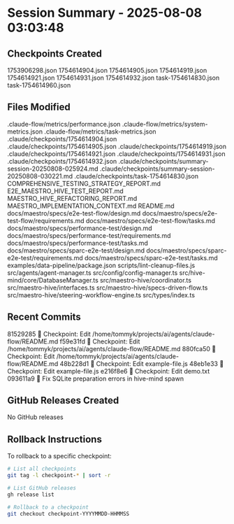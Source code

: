 # Session Summary - 2025-08-08 03:03:48

## Checkpoints Created
1753906298.json
1754614904.json
1754614905.json
1754614919.json
1754614921.json
1754614931.json
1754614932.json
task-1754614830.json
task-1754614960.json

## Files Modified
.claude-flow/metrics/performance.json
.claude-flow/metrics/system-metrics.json
.claude-flow/metrics/task-metrics.json
.claude/checkpoints/1754614904.json
.claude/checkpoints/1754614905.json
.claude/checkpoints/1754614919.json
.claude/checkpoints/1754614921.json
.claude/checkpoints/1754614931.json
.claude/checkpoints/1754614932.json
.claude/checkpoints/summary-session-20250808-025924.md
.claude/checkpoints/summary-session-20250808-030221.md
.claude/checkpoints/task-1754614830.json
COMPREHENSIVE_TESTING_STRATEGY_REPORT.md
E2E_MAESTRO_HIVE_TEST_REPORT.md
MAESTRO_HIVE_REFACTORING_REPORT.md
MAESTRO_IMPLEMENTATION_CONTEXT.md
README.md
docs/maestro/specs/e2e-test-flow/design.md
docs/maestro/specs/e2e-test-flow/requirements.md
docs/maestro/specs/e2e-test-flow/tasks.md
docs/maestro/specs/performance-test/design.md
docs/maestro/specs/performance-test/requirements.md
docs/maestro/specs/performance-test/tasks.md
docs/maestro/specs/sparc-e2e-test/design.md
docs/maestro/specs/sparc-e2e-test/requirements.md
docs/maestro/specs/sparc-e2e-test/tasks.md
examples/data-pipeline/package.json
scripts/lint-cleanup-files.js
src/agents/agent-manager.ts
src/config/config-manager.ts
src/hive-mind/core/DatabaseManager.ts
src/maestro-hive/coordinator.ts
src/maestro-hive/interfaces.ts
src/maestro-hive/specs-driven-flow.ts
src/maestro-hive/steering-workflow-engine.ts
src/types/index.ts

## Recent Commits
81529285 🔖 Checkpoint: Edit /home/tommyk/projects/ai/agents/claude-flow/README.md
f59e31fd 🔖 Checkpoint: Edit /home/tommyk/projects/ai/agents/claude-flow/README.md
880fca50 🔖 Checkpoint: Edit /home/tommyk/projects/ai/agents/claude-flow/README.md
48b228d1 🔖 Checkpoint: Edit example-file.js
48eb1e33 🔖 Checkpoint: Edit example-file.js
e216f8e6 🔖 Checkpoint: Edit demo.txt
093611a9 🔧 Fix SQLite preparation errors in hive-mind spawn

## GitHub Releases Created
No GitHub releases

## Rollback Instructions
To rollback to a specific checkpoint:
```bash
# List all checkpoints
git tag -l checkpoint-* | sort -r

# List GitHub releases
gh release list

# Rollback to a checkpoint
git checkout checkpoint-YYYYMMDD-HHMMSS
```
